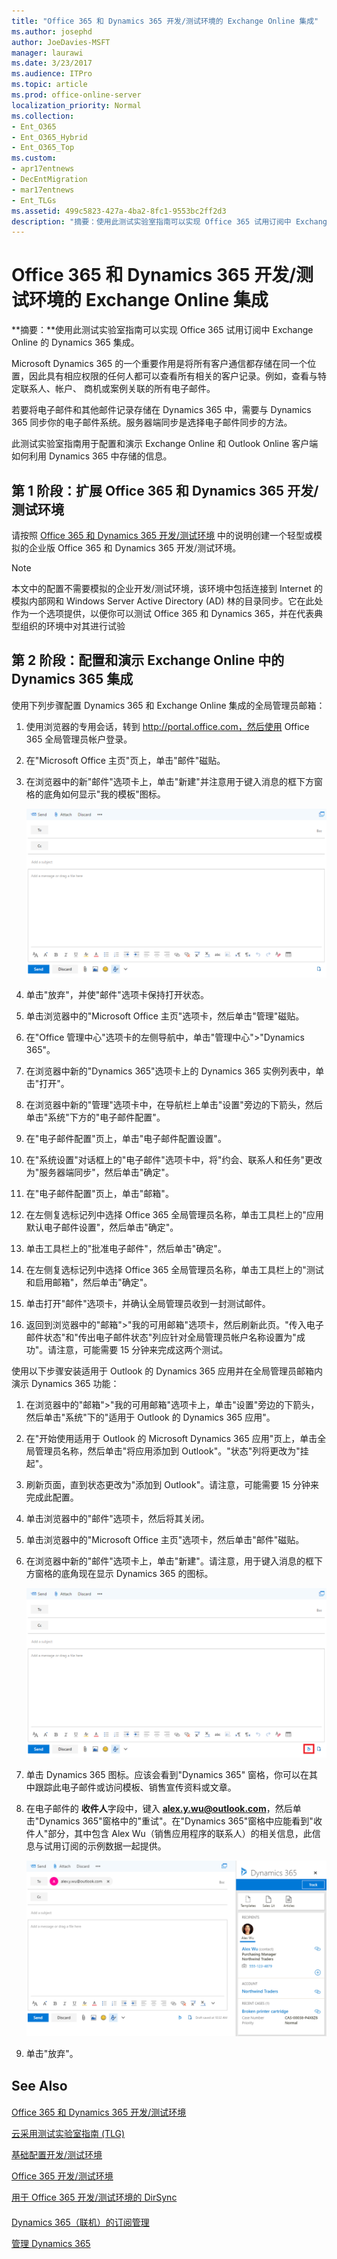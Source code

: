 ```yaml
---
title: "Office 365 和 Dynamics 365 开发/测试环境的 Exchange Online 集成"
ms.author: josephd
author: JoeDavies-MSFT
manager: laurawi
ms.date: 3/23/2017
ms.audience: ITPro
ms.topic: article
ms.prod: office-online-server
localization_priority: Normal
ms.collection:
- Ent_O365
- Ent_O365_Hybrid
- Ent_O365_Top
ms.custom:
- apr17entnews
- DecEntMigration
- mar17entnews
- Ent_TLGs
ms.assetid: 499c5823-427a-4ba2-8fc1-9553bc2ff2d3
description: "摘要：使用此测试实验室指南可以实现 Office 365 试用订阅中 Exchange Online 的 Dynamics 365 集成。"
---
```


# Office 365 和 Dynamics 365 开发/测试环境的 Exchange Online 集成

 **摘要：**使用此测试实验室指南可以实现 Office 365 试用订阅中 Exchange Online 的 Dynamics 365 集成。
  
Microsoft Dynamics 365 的一个重要作用是将所有客户通信都存储在同一个位置，因此具有相应权限的任何人都可以查看所有相关的客户记录。例如，查看与特定联系人、帐户、 商机或案例关联的所有电子邮件。
  
若要将电子邮件和其他邮件记录存储在 Dynamics 365 中，需要与 Dynamics 365 同步你的电子邮件系统。服务器端同步是选择电子邮件同步的方法。
  
此测试实验室指南用于配置和演示 Exchange Online 和 Outlook Online 客户端如何利用 Dynamics 365 中存储的信息。 
  
## 第 1 阶段：扩展 Office 365 和 Dynamics 365 开发/测试环境

请按照 [Office 365 和 Dynamics 365 开发/测试环境](office-365-and-dynamics-365-dev-test-environment.md) 中的说明创建一个轻型或模拟的企业版 Office 365 和 Dynamics 365 开发/测试环境。
  
> [!NOTE]
> 本文中的配置不需要模拟的企业开发/测试环境，该环境中包括连接到 Internet 的模拟内部网和 Windows Server Active Directory (AD) 林的目录同步。它在此处作为一个选项提供，以便你可以测试 Office 365 和 Dynamics 365，并在代表典型组织的环境中对其进行试验 
  
## 第 2 阶段：配置和演示 Exchange Online 中的 Dynamics 365 集成

使用下列步骤配置 Dynamics 365 和 Exchange Online 集成的全局管理员邮箱：
  
1. 使用浏览器的专用会话，转到 http://portal.office.com，然后使用 Office 365 全局管理员帐户登录。
    
2. 在"Microsoft Office 主页"页上，单击"邮件"磁贴。
    
3. 在浏览器中的新"邮件"选项卡上，单击"新建"并注意用于键入消息的框下方窗格的底角如何显示"我的模板"图标。
    
     ![空白的新电子邮件未与 Dynamics 365 集成。](images/879b54fd-a68f-4581-9f89-d5050df6f4de.png)
  
4. 单击"放弃"，并使"邮件"选项卡保持打开状态。
    
5. 单击浏览器中的"Microsoft Office 主页"选项卡，然后单击"管理"磁贴。
    
6. 在"Office 管理中心"选项卡的左侧导航中，单击"管理中心">"Dynamics 365"。
    
7. 在浏览器中新的"Dynamics 365"选项卡上的 Dynamics 365 实例列表中，单击"打开"。
    
8. 在浏览器中新的"管理"选项卡中，在导航栏上单击"设置"旁边的下箭头，然后单击"系统"下方的"电子邮件配置"。
    
9.  在"电子邮件配置"页上，单击"电子邮件配置设置"。
    
10. 在"系统设置"对话框上的"电子邮件"选项卡中，将"约会、联系人和任务"更改为"服务器端同步"，然后单击"确定"。
    
11. 在"电子邮件配置"页上，单击"邮箱"。
    
12. 在左侧复选标记列中选择 Office 365 全局管理员名称，单击工具栏上的"应用默认电子邮件设置"，然后单击"确定"。
    
13. 单击工具栏上的"批准电子邮件"，然后单击"确定"。
    
14. 在左侧复选标记列中选择 Office 365 全局管理员名称，单击工具栏上的"测试和启用邮箱"，然后单击"确定"。
    
15. 单击打开"邮件"选项卡，并确认全局管理员收到一封测试邮件。
    
16. 返回到浏览器中的"邮箱">"我的可用邮箱"选项卡，然后刷新此页。"传入电子邮件状态"和"传出电子邮件状态"列应针对全局管理员帐户名称设置为"成功"。请注意，可能需要 15 分钟来完成这两个测试。
    
使用以下步骤安装适用于 Outlook 的 Dynamics 365 应用并在全局管理员邮箱内演示 Dynamics 365 功能：
  
1. 在浏览器中的"邮箱">"我的可用邮箱"选项卡上，单击"设置"旁边的下箭头，然后单击"系统"下的"适用于 Outlook 的 Dynamics 365 应用"。
    
2. 在"开始使用适用于 Outlook 的 Microsoft Dynamics 365 应用"页上，单击全局管理员名称，然后单击"将应用添加到 Outlook"。"状态"列将更改为"挂起"。
    
3. 刷新页面，直到状态更改为"添加到 Outlook"。请注意，可能需要 15 分钟来完成此配置。
    
4. 单击浏览器中的"邮件"选项卡，然后将其关闭。
    
5. 单击浏览器中的"Microsoft Office 主页"选项卡，然后单击"邮件"磁贴。
    
6. 在浏览器中新的"邮件"选项卡上，单击"新建"。请注意，用于键入消息的框下方窗格的底角现在显示 Dynamics 365 的图标。
    
     ![空白的新电子邮件与 Dynamics 365 集成，显示新图标。](images/ecb822e1-45fe-4481-99a1-294317d1d2de.png)
  
7. 单击 Dynamics 365 图标。应该会看到"Dynamics 365" 窗格，你可以在其中跟踪此电子邮件或访问模板、销售宣传资料或文章。
    
8. 在电子邮件的 **收件人**字段中，键入 **alex.y.wu@outlook.com**，然后单击"Dynamics 365"窗格中的"重试"。在"Dynamics 365"窗格中应能看到"收件人"部分，其中包含 Alex Wu（销售应用程序的联系人）的相关信息，此信息与试用订阅的示例数据一起提供。
    
     ![存储在 Dynamics 365 中的销售联系人的 Dynamics 365 信息窗格。](images/a010fa5f-3f1b-47d4-ab5e-d00d85a24a3f.png)
  
9. 单击"放弃"。
    
## See Also

#### 

[Office 365 和 Dynamics 365 开发/测试环境](office-365-and-dynamics-365-dev-test-environment.md)
  
[云采用测试实验室指南 (TLG)](cloud-adoption-test-lab-guides-tlgs.md)
  
[基础配置开发/测试环境](base-configuration-dev-test-environment.md)
  
[Office 365 开发/测试环境](office-365-dev-test-environment.md)
  
[用于 Office 365 开发/测试环境的 DirSync](dirsync-for-your-office-365-dev-test-environment.md)
#### 

[Dynamics 365（联机）的订阅管理](https://technet.microsoft.com/library/jj679903.aspx)
  
[管理 Dynamics 365](https://technet.microsoft.com/library/dn531101.aspx)

